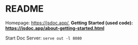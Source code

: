# README

Homepage: https://jsdoc.app/, **Getting Started (used code): https://jsdoc.app/about-getting-started.html**

Start Doc Server: `serve out -l 8080`

